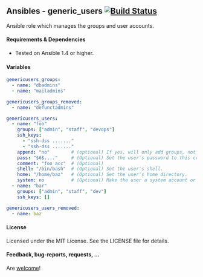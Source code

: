 ## Ansibles - generic_users [![Build Status](https://travis-ci.org/Ansibles/generic_users.png)](https://travis-ci.org/Ansibles/generic_users)

Ansible role which manages the groups and user accounts.


#### Requirements & Dependencies
- Tested on Ansible 1.4 or higher.


#### Variables

```yaml
genericusers_groups:
  - name: "dbadmins"
  - name: "mailadmins"

genericusers_groups_removed:
  - name: "defunctadmins"

genericusers_users:
  - name: "foo"
    groups: ["admin", "staff", "devops"]
    ssh_keys:
      - "ssh-dss ......."
      - "ssh-dss ......."
    append: "no"        # (optional) If yes, will only add groups, not set them to just the list in groups.
    pass: "$6$...."     # (Optional) Set the user's password to this crypted value.
    comment: "foo acc"  # (Optional)
    shell: "/bin/bash"  # (Optional) Set the user's shell.
    home: "/home/baz"   # (Optional) Set the user's home directory.
    system: no          # (Optional) Make the user a system account or not.
  - name: "bar"
    groups: ["admin", "staff", "dev"]
    ssh_keys: []

genericusers_users_removed:
  - name: baz
```


#### License

Licensed under the MIT License. See the LICENSE file for details.


#### Feedback, bug-reports, requests, ...

Are [welcome](https://github.com/ansibles/generic_users/issues)!
